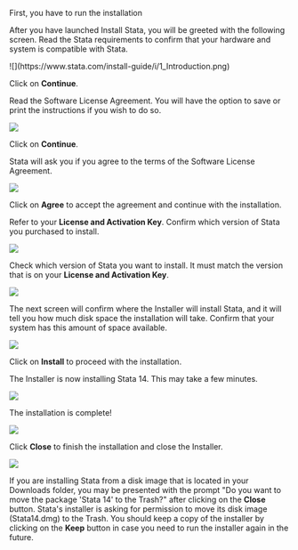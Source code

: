 First, you have to run the installation

After you have launched Install Stata, you will be greeted with the following screen. Read the Stata requirements to confirm that your hardware and system is compatible with Stata.

<div>![](https://www.stata.com/install-guide/i/1_Introduction.png)</div>

Click on **Continue**.

Read the Software License Agreement. You will have the option to save or print the instructions if you wish to do so.

![](https://www.stata.com/install-guide/i/2a_License.png)

Click on <strong>Continue</strong>.

Stata will ask you if you agree to the terms of the Software License Agreement.

![](https://www.stata.com/install-guide/i/2b_License.png)

Click on **Agree** to accept the agreement and continue with the installation.

Refer to your **License and Activation Key**. Confirm which version of Stata you purchased to install.

![](https://www.stata.com/install-guide/i/license-and-activation-key.png)

Check which version of Stata you want to install. It must match the version that is on your **License and Activation Key**.

![](https://www.stata.com/install-guide/i/4a_Installation_Type.png)

The next screen will confirm where the Installer will install Stata, and it will tell you how much disk space the installation will take. Confirm that your system has this amount of space available.

![](https://www.stata.com/install-guide/i/4b_Installation_Type.png)

Click on **Install** to proceed with the installation.

The Installer is now installing Stata 14. This may take a few minutes.

![](https://www.stata.com/install-guide/i/5_Installation.png)

The installation is complete!

![](https://www.stata.com/install-guide/i/6_Summary.png)

Click **Close** to finish the installation and close the Installer.

![](https://www.stata.com/install-guide/i/move.png)

If you are installing Stata from a disk image that is located in your Downloads folder, you may be presented with the prompt "Do you want to move the package 'Stata 14' to the Trash?" after clicking on the <strong>Close</strong> button. Stata's installer is asking for permission to move its disk image (Stata14.dmg) to the Trash. You should keep a copy of the installer by clicking on the <strong>Keep</strong> button in case you need to run the installer again in the future.
